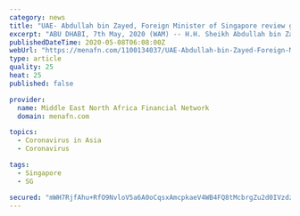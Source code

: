 ```yaml
---
category: news
title: "UAE- Abdullah bin Zayed, Foreign Minister of Singapore review global fight against COVID-19"
excerpt: "ABU DHABI, 7th May, 2020 (WAM) -- H.H. Sheikh Abdullah bin Zayed Al Nahyan, Minister of Foreign Affairs and International Cooperation, reviewed the global fight against COVID-19 with Singaporean Foreign Minister Vivian Balakrishnan."
publishedDateTime: 2020-05-08T06:08:00Z
webUrl: "https://menafn.com/1100134037/UAE-Abdullah-bin-Zayed-Foreign-Minister-of-Singapore-review-global-fight-against-COVID-19"
type: article
quality: 25
heat: 25
published: false

provider:
  name: Middle East North Africa Financial Network
  domain: menafn.com

topics:
  - Coronavirus in Asia
  - Coronavirus

tags:
  - Singapore
  - SG

secured: "mWH7RjfAhu+RfO9NvloV5a6A0oCqsxAmcpkaeV4WB4FQ8tMcbrgZu2d0IVzdz6hbk16RtioLdLLdEiS3rViWi9sGljNjP+cpaF99yOm/PMm6nXaK2Yn0l/4QLMtFHREGc4/omDmo2CIrhVfgJQNe//C4Cij3Tb41MZ7KjfKZG5t7Bysl6A2e0Q1I9qDLq7lL4iKX74gMEZzjox8H4wIBpJVm8VbAOUEJCQniALeVl8GtEkQlzToA3aBnxBipf2BfFDqEhzCM7hyS1Bp87iq9+JiBNbIccOvoQE4MCgMHoQ/n52bbv+dvgjsumHw6p2AF;eGPnn8KxK16+Gnkbl2bNtA=="
---
```


